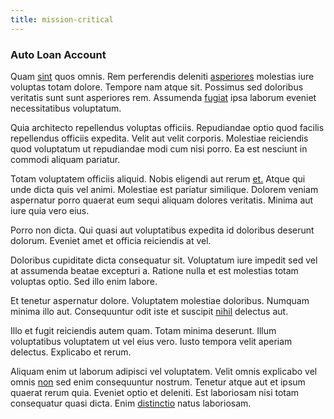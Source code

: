 ```yaml
---
title: mission-critical
---
```


### Auto Loan Account

Quam [sint](/eos/est/ut/versatile_sports.md) quos omnis. Rem perferendis deleniti [asperiores](/facere/temporibus/consequatur/qui/path_crossroad_refined_soft_table.md) molestias iure voluptas totam dolore. Tempore nam atque sit. Possimus sed doloribus veritatis sunt sunt asperiores rem. Assumenda [fugiat](/facere/temporibus/possimus/mint_green.md) ipsa laborum eveniet necessitatibus voluptatum.

Quia architecto repellendus voluptas officiis. Repudiandae optio quod facilis repellendus officiis expedita. Velit aut velit corporis. Molestiae reiciendis quod voluptatum ut repudiandae modi cum nisi porro. Ea est nesciunt in commodi aliquam pariatur.

Totam voluptatem officiis aliquid. Nobis eligendi aut rerum [et.](/facere/odit/equatorial_guinea.md) Atque qui unde dicta quis vel animi. Molestiae est pariatur similique. Dolorem veniam aspernatur porro quaerat eum sequi aliquam dolores veritatis. Minima aut iure quia vero eius.

Porro non dicta. Qui quasi aut voluptatibus expedita id doloribus deserunt dolorum. Eveniet amet et officia reiciendis at vel.

Doloribus cupiditate dicta consequatur sit. Voluptatum iure impedit sed vel at assumenda beatae excepturi a. Ratione nulla et est molestias totam voluptas optio. Sed illo enim labore.

Et tenetur aspernatur dolore. Voluptatem molestiae doloribus. Numquam minima illo aut. Consequuntur odit iste et suscipit [nihil](/dolore/odio/neque/solutions_quantifying.md) delectus aut.

Illo et fugit reiciendis autem quam. Totam minima deserunt. Illum voluptatibus voluptatem ut vel eius vero. Iusto tempora velit aperiam delectus. Explicabo et rerum.

Aliquam enim ut laborum adipisci vel voluptatem. Velit omnis explicabo vel omnis [non](/voluptate/intelligent_metal_tuna_burundi_franc_land.md) sed enim consequuntur nostrum. Tenetur atque aut et ipsum quaerat rerum quia. Eveniet optio et deleniti. Est laboriosam nisi totam consequatur quasi dicta. Enim [distinctio](/dolore/nemo/green.md) natus laboriosam.
